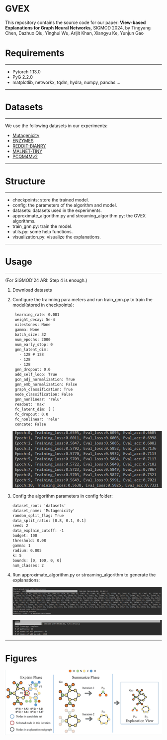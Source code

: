 # GVEX
This repository contains the source code for our paper: **View-based Explanations for Graph Neural Networks,** SIGMOD 2024, by Tingyang Chen, Dazhuo Qiu, Yinghui Wu, Arijit Khan, Xiangyu Ke, Yunjun Gao

# Requirements
-------
- Pytorch 1.13.0
- PyG 2.2.0
- matplotlib, networkx, tqdm, hydra, numpy, pandas ...
--------

# Datasets
----------
We use the following datasets in our experiments:

- [Mutagenicity](https://chrsmrrs.github.io/datasets/docs/datasets/)
- [ENZYMES](https://chrsmrrs.github.io/datasets/docs/datasets/)
- [REDDIT-BIANRY](https://chrsmrrs.github.io/datasets/docs/datasets/)
- [MALNET-TINY](https://mal-net.org/)
- [PCQM4Mv2](https://ogb.stanford.edu/docs/lsc/pcqm4mv2/)
---------

# Structure
------------
- checkpoints: store the trained model.
- config: the parameters of the algorithm and model.
- datasets: datasets used in the experiments.
- approximate_algorithm.py and streaming_algorithm.py: the GVEX algorithms.
- train_gnn.py: train the model.
- utils.py: some help functions.
- visualization.py: visualize the explanations.

------------
# Usage
------------
(For SIGMOD'24 ARI: Step 4 is enough.)
1. Download datasets
2. Configure the trainning para meters and run train_gnn.py to train the model(stored in checkpoints):
   ```
    learning_rate: 0.001
    weight_decay: 5e-4
    milestones: None
    gamma: None
    batch_size: 32
    num_epochs: 2000 
    num_early_stop: 0
    gnn_latent_dim:
      - 128 # 128
      - 128
      - 128
    gnn_dropout: 0.0
    add_self_loop: True
    gcn_adj_normalization: True
    gnn_emb_normalization: False
    graph_classification: True
    node_classification: False
    gnn_nonlinear: 'relu'
    readout: 'max'
    fc_latent_dim: [ ]
    fc_dropout: 0.0
    fc_nonlinear: 'relu'
    concate: False
   ```
   ![epoch](figures/epochs.png)
3. Config the algorithm parameters in config folder:

    ```
    dataset_root: 'datasets'
    dataset_name: 'Mutagenicity'
    random_split_flag: True
    data_split_ratio: [0.8, 0.1, 0.1]
    seed: 2
    data_explain_cutoff: -1
    budget: 100
    threshold: 0.08
    gamma: 1
    radium: 0.005
    k: 5
    bounds: [0, 100, 0, 0]
    num_classes: 2
    
    ```
4. Run approximate_algorithm.py or streaming_algorithm to generate the explanations:
   
   ![explain](figures/result.png)

   ![pattern](figures/pattern_cover.png)
---------

# Figures

![explain_summery](figures/summary.png)

